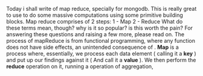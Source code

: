 Today i shall write of map reduce, specially for mongodb.
This is really great to use to do some massive computations using some primitive building blocks.
Map reduce comprises of 2 steps:
  1  - Map 
  2  - Reduce
What do these terms mean, though? why is it so popular? is this worth the pain? For answering these questions and raising a few more, please read on.
The process of mapReduce is from functional programming, where any function does not have side effects, an unintended consequence of . 
**Map** is a process where, essentially, we process each data element ( calling it a **key** ) and put up our findings against it ( And call it a **value** ). 
We then perform the **reduce** operation on it, running a operation of aggregation, 

[](https://webofdata.wordpress.com/2012/11/05/mapreduce-for-kids/)
<!--stackedit_data:
eyJoaXN0b3J5IjpbLTE1MzI3NjM5MDgsLTE3NDI2MDkyMjksLT
EyNDI5OTAxNjZdfQ==
-->